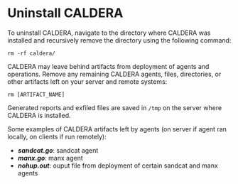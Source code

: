 Uninstall CALDERA
=================

To uninstall CALDERA, navigate to the directory where CALDERA was installed and recursively remove the directory using the following command: 
```
rm -rf caldera/
```

CALDERA may leave behind artifacts from deployment of agents and operations. Remove any remaining CALDERA agents, files, directories, or other artifacts left on your server and remote systems:
```
rm [ARTIFACT_NAME]
```

Generated reports and exfiled files are saved in `/tmp` on the server where CALDERA is installed.

Some examples of CALDERA artifacts left by agents (on server if agent ran locally, on clients if run remotely):
* **_sandcat.go_**: sandcat agent
* **_manx.go_**: manx agent 
* **_nohup.out_**: ouput file from deployment of certain sandcat and manx agents

